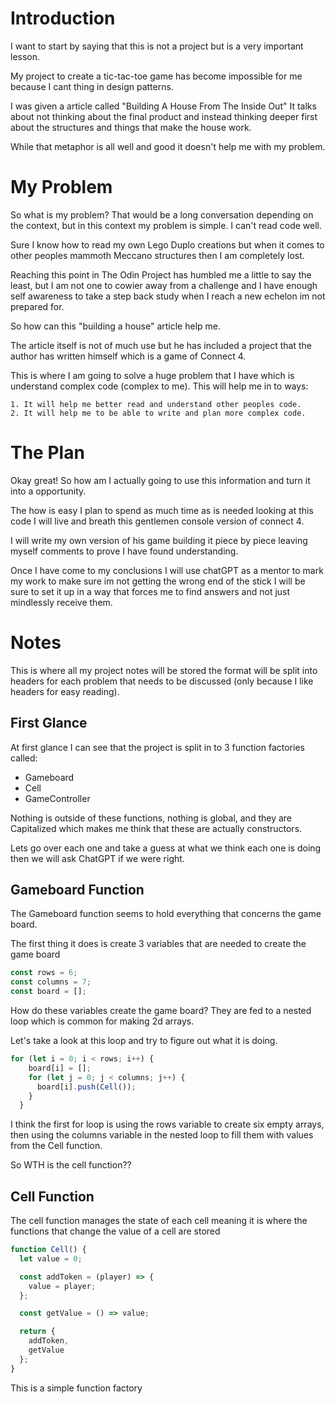 # Introduction

I want to start by saying that this is not a project but is a very important lesson.

My project to create a tic-tac-toe game has become impossible for me because I cant thing in design patterns.

I was given a article called "Building A House From The Inside Out" It talks about not thinking about the final product and instead thinking deeper first about the structures and things that make the house work.

While that metaphor is all well and good it doesn't help me with my problem. 

# My Problem

So what is my problem? That would be a long conversation depending on the context, but in this context my problem is simple. I can't read code well.

Sure I know how to read my own Lego Duplo creations but when it comes to other peoples mammoth Meccano structures then I am completely lost.

Reaching this point in The Odin Project has humbled me a little to say the least, but I am not one to cowier away from a challenge and I have enough self awareness to take a step back study when I reach a new echelon im not prepared for.

So how can this "building a house" article help me.

The article itself is not of much use but he has included a project that the author has written himself which is a game of Connect 4.

This is where I am going to solve a huge problem that I have which is understand complex code (complex to me). This will help me in to ways:

    1. It will help me better read and understand other peoples code.
    2. It will help me to be able to write and plan more complex code.

# The Plan

Okay great! So how am I actually going to use this information and turn it into a opportunity.

The how is easy I plan to spend as much time as is needed looking at this code I will live and breath this gentlemen console version of connect 4.

I will write my own version of his game building it piece by piece leaving myself comments to prove I have found understanding.

Once I have come to my conclusions I will use chatGPT as a mentor to mark my work to make sure im not getting the wrong end of the stick I will be sure to set it up in a way that forces me to find answers and not just mindlessly receive them.

# Notes

This is where all my project notes will be stored the format will be split into headers for each problem that needs to be discussed (only because I like headers for easy reading).

## First Glance

At first glance I can see that the project is split in to 3 function factories called:

- Gameboard
- Cell
- GameController

Nothing is outside of these functions, nothing is global, and they are Capitalized which makes me think that these are actually constructors. 

Lets go over each one and take a guess at what we think each one is doing then we will ask ChatGPT if we were right.

## Gameboard Function

The Gameboard function seems to hold everything that concerns the game board.

The first thing it does is create 3 variables that are needed to create the game board

```js
const rows = 6;
const columns = 7;
const board = [];
```
How do these variables create the game board? They are fed to a nested loop which is common for making 2d arrays.

Let's take a look at this loop and try to figure out what it is doing.

```js
for (let i = 0; i < rows; i++) {
    board[i] = [];
    for (let j = 0; j < columns; j++) {
      board[i].push(Cell());
    }
  }
```
I think the first for loop is using the rows variable to create six empty arrays, then using the columns variable in the nested loop to fill them with values from the Cell function.

So WTH is the cell function??

## Cell Function

The cell function manages the state of each cell meaning it is where the functions that change the value of a cell are stored

```js
function Cell() {
  let value = 0;

  const addToken = (player) => {
    value = player;
  };

  const getValue = () => value;

  return {
    addToken,
    getValue
  };
}
```

This is a simple function factory 